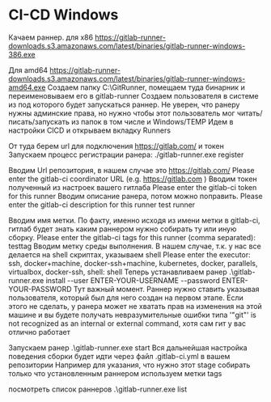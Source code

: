 # CI-CD Windows

Качаем раннер.
для x86 https://gitlab-runner-downloads.s3.amazonaws.com/latest/binaries/gitlab-runner-windows-386.exe

Для amd64
https://gitlab-runner-downloads.s3.amazonaws.com/latest/binaries/gitlab-runner-windows-amd64.exe
Создаем папку C:\GitRunner, помещаем туда бинарник и переименовываем его в gitlab-runner
Создаем пользователя в системе из под которого будет запускаться раннер. Не уверен, что ранеру нужны админские права, но нужно чтобы этот пользователь мог читать/ писать/запускать из папок в том числе и Windows/TEMP
Идем в настройки CICD и открываем вкладку Runners

От туда берем url для подключения https://gitlab.com/ и токен
Запускаем процесс регистрации ранера:
./gitlab-runner.exe register

Вводим Url репозитория, в нашем случае это  https://gitlab.com/
Please enter the gitlab-ci coordinator URL (e.g. https://gitlab.com )
Вводим токен полученный из настроек вашего гитлаба
Please enter the gitlab-ci token for this runner
Вводим описание ранера, потом можно поправить.
Please enter the gitlab-ci description for this runner
test runner

Вводим имя метки. По факту, именно исходя из имени метки в gitlab-ci, гитлаб будет знать каким раннером нужно собирать ту или иную сборку.
Please enter the gitlab-ci tags for this runner (comma separated):
testtag
Вводим метку среды выполнения. В нашем случае, т.к. у нас все делается на shell скриптах, указываем shell
Please enter the executor: ssh, docker+machine, docker-ssh+machine, kubernetes, docker, parallels, virtualbox, docker-ssh, shell:
shell
Теперь устанавливаем ранер
.\gitlab-runner.exe install --user ENTER-YOUR-USERNAME --password ENTER-YOUR-PASSWORD
Тут важный момент. Раннер нужно ставить указывая пользователя, который был для него создан на первом этапе. Если этого не сделать, у ранера может не хватать прав на изменения на этой машине и вы будете получать невразумительные ошибки типа 
'"git"' is not recognized as an internal or external command, хотя сам гит у вас отлично работает

Запускаем ранер
.\gitlab-runner.exe start
Вся дальнейшая настройка поведения сборки будет идти через файл .gitlab-ci.yml в вашем репозитории
Например для указания, что нужно этот stage собирать только что установленным раннером используем метки tags

посмотреть список раннеров .\gitlab-runner.exe list
